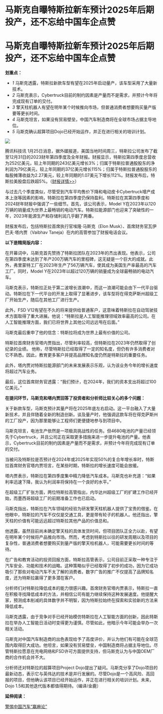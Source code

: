 # 马斯克自曝特斯拉新车预计2025年后期投产，还不忘给中国车企点赞

# 马斯克自曝特斯拉新车预计2025年后期投产，还不忘给中国车企点赞

**划重点：**

  * _1_ 马斯克透露，特斯拉新款车型有望在2025年启动量产，该车型采用了大量新技术。
  * _2_ 马斯克表示，Cybertruck目前的制约因素是产量而不是需求，并预计今年将完成现有订单的交付。
  * _3_ 擎天柱机器人有望在明年某个时候推向市场，但普通消费者想要购买量产版要等更长时间。
  * _4_ 马斯克坦言，如果没有贸易壁垒，中国汽车制造商将在全球市场占据主导地位。
  * _5_ 马斯克确认超算项目Dojo已经开始运作，并正在进行相关的培训计划。

![](https://inews.gtimg.com/news_bt/ObZ_tmvu4iy9cL4DFDnnqwJ0cEIAhg4j-xrYbO3F0_TrMAA/1000)

腾讯科技讯
1月25日消息，据外媒报道，美国当地时间周三，特斯拉公司发布了截至12月31日的2023财年第四季度及全年财报。财报显示，特斯拉第四季度总营收为252亿美元，较上年同期的243亿美元增长3%；归属于特斯拉普通股股东的净利润为79亿美元，较上年同期的37亿美元增长115%；归属于特斯拉普通股股东的每股摊薄收益为2.27美元，较上年同期的1.07美元下增长112%。财报发布后，特斯拉美股盘后跌超5%。（[财报详情>>](https://news.qq.com/rain/a/20240125A00ZRX00)）

与过去几个季度类似，尽管受到汽车平均售价下降和电动皮卡Cybertruck增产成本上涨等因素的影响，特斯拉在第四季度仍保持盈利。特斯拉在其第四季度和2024财年财报中强调了一些细节。首先，该公司表示，Model
Y在2023年以120万辆的销量成为世界上最畅销的电动汽车。特斯拉能源部门也迎来了突破性的一年，2023年能源生产和存储利润几乎翻了两番。

财报发布后，包括特斯拉首席执行官埃隆·马斯克（Elon Musk）、首席财务官瓦伊巴夫·塔内贾（Vaibhav Taneja）在内的高管参加了财报电话会议。

**以下是精简版内容：**

在开幕词中，马斯克首先赞扬了特斯拉团队在2023年的杰出表现。他表示，公司在第四季度末达到了年产200万辆汽车的里程碑，这无疑是一个巨大的成就。此外，弗里蒙特工厂在2023年生产了56万辆汽车，使其成为美国生产率最高的汽车工厂。同时，Model
Y在2023年以超过120万辆的销量成为全球最畅销的电动汽车。

马斯克表示，特斯拉正处于第二波增长浪潮中，而这一浪潮可能会由下一代平台驱动。特斯拉在下一代平台的开发上取得了显著进步，该车型将在得克萨斯州超级工厂开始生产，随后在其他工厂进行生产。

此外，FSD
V12有望在不久的将来提供给普通客户，这意味着特斯拉在自动驾驶技术方面取得了重大进展。他说：“特斯拉是人工智能推理领域效率最高的公司。在人工智能推理方面，我们已将世界上其他公司远远甩在后面。”

马斯克最后重申了他的信念：特斯拉将成为世界上最有价值的公司。

特斯拉首席财务官塔内贾指出，尽管利率较高，但特斯拉在2023年仍然取得了创纪录的业绩。
他称，尽管特斯拉已经取得了一定的知名度，但仍有许多消费者对它不熟悉。因此，教育更多客户并提高品牌知名度仍然是特斯拉的重要任务。

此外，塔内贾对特斯拉能源部门的未来发展表示乐观，认为该业务今年的增长速度将超过汽车业务。

最后，这位首席财务官透露：“我们预计，在2024年，我们的资本支出将超过100亿美元。”

**在提问环节，马斯克和塔内贾回答了投资者和分析师比较关心的多个问题：**

关于新款车型，马斯克预计其量产将在2025年底左右启动。这一平台融入了大量新技术，并且伴随着全新的制造创新。谈及量产时，他强调这款车将在得克萨斯州的工厂投产，因为那里能够让工程师们更便捷地参与到项目中。

马斯克坦言，电池生产依然是一项极具挑战性的任务。但4680电池的产量已经领先于Cybertruck，并且公司正在采取更多措施来进一步提升电池的产量。他表示，Cybertruck目前的制约因素是产量而不是需求，并预计今年将完成现有订单的交付。

当被问及特斯拉是否预计在2024年或2025年实现50%的复合年增长率时，特斯拉首席财务官塔内贾坦言，在某些时期，特斯拉的增长速度可能会放缓。

塔内贾表示，特斯拉在第四季度集中精力降低汽车成本。马斯克也补充道：“如果利率迅速下降，我认为利润率将保持在一个良好的水平。”

在超级工厂扩张方面，两位特斯拉高管指出，内华达州超级工厂的扩建工作已经开始，而墨西哥超级工厂的前期准备工作也已启动。

马斯克指出，特斯拉在汽车领域的经验为研发擎天柱机器人提供了宝贵的借鉴。在他眼中，特斯拉的汽车不仅仅是交通工具，更是带有轮子的机器人。他还指出，擎天柱的价值有可能远远超过特斯拉其他产品的价值总和。

他透露，虽然目前尚未确定擎天柱的具体发货时间，但项目团队正全力以赴，有望在明年某个时候将产品推向市场。然而，考虑到特斯拉以往的研发周期以及项目的复杂性，普通消费者想要购买到量产版的擎天柱机器人，可能需要更长时间的等待。

在广告和教育活动的投资回报方面，特斯拉高管表示，公司目前正采取一种专注于汽车安全、功能和技术的战略。这种策略似乎已经取得了初步的成功，因为它成功吸引了那些对电动汽车不太了解的消费者。数字广告的推广不仅提高了品牌知名度，还为特斯拉赢得了更多潜在客户。

分析师们对特斯拉降低成本的能力很感兴趣。首席财务官塔内贾表示，特斯拉一直在积极寻找降低成本的方法，并相信公司有能力继续保持这种发展速度。他提醒大家，预测成本削减的具体数字并不明智，因为特斯拉始终在探索和实验新的方法来降低成本。

马斯克透露，由于竞争对手已经开始模仿特斯拉在人工智能方面的创新，因此特斯拉在举办人工智能日活动时变得更为谨慎。尽管如此，他暗示今年可能会举办一次相关活动。

马斯克对中国汽车制造商的出色表现给予了高度评价，并认为他们有可能在全球范围内取得巨大成功。他坦言，如果没有贸易壁垒，中国制造商将占据主导地位。尽管特斯拉愿意在充电网络和FSD许可方面提供支持，但马斯克认为与中国OEM厂商的合作机会并不大。

分析师还对特斯拉的超算项目Project
Dojo提出了疑问。马斯克分享了Dojo项目的最新动态，表示它与英伟达的技术是并行发展的。尽管Dojo是一个高风险、高回报的项目，但他确认该项目已经开始运作，并正在进行相关的培训计划。未来，Dojo
1.5和其他迭代版本都值得期待。（编译/金鹿）

**延伸阅读：**

[警惕中国汽车“赢麻论”](https://news.qq.com/rain/a/20240125A013L200)

